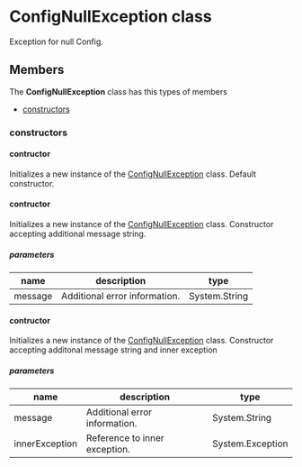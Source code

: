 
# ConfigNullException class

Exception for null Config.

## Members

The **ConfigNullException** class has this types of members

* [constructors](#constructors)

### constructors

#### contructor

Initializes a new instance of the [ConfigNullException](Microsoft_Toolkit_Uwp_Services_Exceptions_ConfigNullException.md) class.            Default constructor.

#### contructor

Initializes a new instance of the [ConfigNullException](Microsoft_Toolkit_Uwp_Services_Exceptions_ConfigNullException.md) class.            Constructor accepting additional message string.

##### parameters



| name | description | type || --- | --- | --- || message | Additional error information. | System.String |
#### contructor

Initializes a new instance of the [ConfigNullException](Microsoft_Toolkit_Uwp_Services_Exceptions_ConfigNullException.md) class.            Constructor accepting additonal message string and inner exception

##### parameters



| name | description | type || --- | --- | --- || message | Additional error information. | System.String || innerException | Reference to inner exception. | System.Exception |